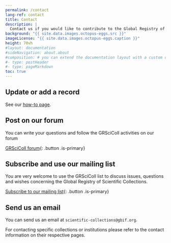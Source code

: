 ```yaml
---
permalink: /contact
lang-ref: contact
title: Contact
description: |
  Contact us if you would like to contribute to the Global Registry of Scientific Collections, enounter any issue or have any question. For contacting specific collections or institutions please refer to the contact information on their respective pages. For contacting specific collections or institutions please refer to the contact information on their respective pages. For contacting specific collections or institutions please refer to the contact information on their respective pages.
background: "{{ site.data.images.octopus-eggs.src }}"
imageLicense: "{{ site.data.images.octopus-eggs.caption }}"
height: 70vh
#layout: documentation
#sideNavigation: about.about
#composition: # you can extend the documentation layout with a custom composition
#- type: postHeader
#- type: pageMarkdown
toc: true
---
```


## Update or add a record

See our [how-to page](/how-to).

## Post on our forum

You can write your questions and follow the GRSciColl activities on our forum

[GRSciColl forum](https://discourse.gbif.org/c/grscicoll){: .button .is-primary}
## Subscribe and use our mailing list

You are very welcome to use the GRSciColl list to discuss issues, questions and wishes concerning the Global Registry of Scientific Collections.

[Subscribe to our mailing list](https://lists.gbif.org/mailman/listinfo/scientific-collections){: .button .is-primary}

## Send us an email

You can send us an email at `scientific-collections@gbif.org`.

For contacting specific collections or institutions please refer to the contact information on their respective pages.
